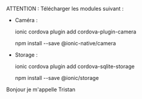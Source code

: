 ATTENTION : Télécharger les modules suivant :

- Caméra :

  ionic cordova plugin add cordova-plugin-camera

  npm install --save @ionic-native/camera


- Storage :

  ionic cordova plugin add cordova-sqlite-storage

  npm install --save @ionic/storage


Bonjour je m'appelle Tristan 
